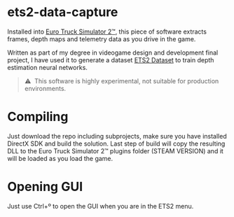 # ets2-data-capture

Installed into [Euro Truck Simulator 2:tm:](https://eurotrucksimulator2.com/),
this piece of software extracts frames, depth maps and telemetry data as you drive
in the game.

Written as part of my degree in videogame design and development final project,
I have used it to generate a dataset [ETS2 Dataset](https://ets2-dataset.dmariaa.es)
to train depth estimation neural networks.

> :warning: &nbsp;This software is highly experimental, not suitable for
> production environments.

# Compiling
Just download the repo including subprojects, make sure you have installed
DirectX SDK and build the solution. Last step of build will copy the resulting
DLL to the Euro Truck Simulator 2:tm: plugins folder (STEAM VERSION) and it will
be loaded as you load the game.

# Opening GUI

Just use Ctrl+º to open the GUI when you are in the ETS2 menu.
